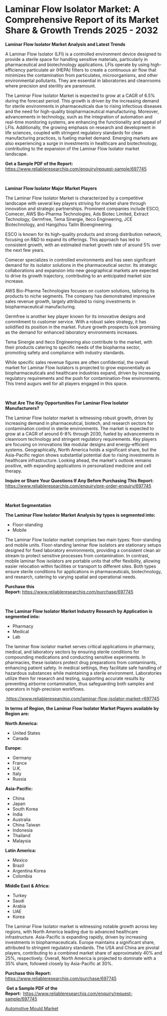 <p><h1>Laminar Flow Isolator Market: A Comprehensive Report of its Market Share & Growth Trends 2025 - 2032</h1></p><p><strong>Laminar Flow Isolator Market Analysis and Latest Trends</strong></p>
<p><p>A Laminar Flow Isolator (LFI) is a controlled environment device designed to provide a sterile space for handling sensitive materials, particularly in pharmaceutical and biotechnology applications. LFIs operate by using high-efficiency particulate air (HEPA) filters to create a continuous air flow that minimizes the contamination from particulates, microorganisms, and other environmental pollutants. They are essential in laboratories and cleanrooms where precision and sterility are paramount.</p><p>The Laminar Flow Isolator Market is expected to grow at a CAGR of 6.5% during the forecast period. This growth is driven by the increasing demand for sterile environments in pharmaceuticals due to rising infectious diseases and the need for high-quality biopharmaceutical manufacturing. Moreover, advancements in technology, such as the integration of automation and real-time monitoring systems, are enhancing the functionality and appeal of LFIs. Additionally, the growing emphasis on research and development in life sciences, coupled with stringent regulatory standards for clean manufacturing practices, is fueling market demand. Emerging markets are also experiencing a surge in investments in healthcare and biotechnology, contributing to the expansion of the Laminar Flow Isolator market landscape.</p></p>
<p><strong>Get a Sample PDF of the Report:&nbsp;</strong> <a href="https://www.reliableresearchiq.com/enquiry/request-sample/697745?utm_campaign=3058&utm_medium=2&utm_source=Github&utm_content=ia&utm_term=23032025&utm_id=laminar-flow-isolator">https://www.reliableresearchiq.com/enquiry/request-sample/697745</a></p>
<p>&nbsp;</p>
<p><strong>Laminar Flow Isolator Major Market Players</strong></p>
<p><p>The Laminar Flow Isolator Market is characterized by a competitive landscape with several key players striving for market share through innovation and strategic partnerships. Prominent companies include ESCO, Comecer, AWS Bio-Pharma Technologies, Ads Biotec Limited, Extract Technology, Germfree, Tema Sinergie, Iteco Engineering, JCE Biotechnology, and Hangzhou Tailin Bioengineering.</p><p>ESCO is known for its high-quality products and strong distribution network, focusing on R&D to expand its offerings. This approach has led to consistent growth, with an estimated market growth rate of around 5% over the next few years.</p><p>Comecer specializes in controlled environments and has seen significant demand for its isolator solutions in the pharmaceutical sector. Its strategic collaborations and expansion into new geographical markets are expected to drive its growth trajectory, contributing to an anticipated market size increase.</p><p>AWS Bio-Pharma Technologies focuses on custom solutions, tailoring its products to niche segments. The company has demonstrated impressive sales revenue growth, largely attributed to rising investments in biopharmaceutical manufacturing.</p><p>Germfree is another key player known for its innovative designs and commitment to customer service. With a robust sales strategy, it has solidified its position in the market. Future growth prospects look promising as the demand for enhanced laboratory environments increases.</p><p>Tema Sinergie and Iteco Engineering also contribute to the market, with their products catering to specific needs of the biopharma sector, promoting safety and compliance with industry standards.</p><p>While specific sales revenue figures are often confidential, the overall market for Laminar Flow Isolators is projected to grow exponentially as biopharmaceuticals and healthcare industries expand, driven by increasing regulatory requirements and the push for contamination-free environments. This trend augurs well for all players engaged in this space.</p></p>
<p>&nbsp;</p>
<p><strong>What Are The Key Opportunities For Laminar Flow Isolator Manufacturers?</strong></p>
<p><p>The Laminar Flow Isolator market is witnessing robust growth, driven by increasing demand in pharmaceutical, biotech, and research sectors for contamination control in sterile environments. The market is expected to grow at a CAGR of around 6-8% through 2030, fueled by advancements in cleanroom technology and stringent regulatory requirements. Key players are focusing on innovations like modular designs and energy-efficient systems. Geographically, North America holds a significant share, but the Asia-Pacific region shows substantial potential due to rising investments in healthcare infrastructure. Looking ahead, the market's outlook remains positive, with expanding applications in personalized medicine and cell therapy.</p></p>
<p><strong>Inquire or Share Your Questions If Any Before Purchasing This Report:</strong> <a href="https://www.reliableresearchiq.com/enquiry/pre-order-enquiry/697745?utm_campaign=3058&utm_medium=2&utm_source=Github&utm_content=ia&utm_term=23032025&utm_id=laminar-flow-isolator">https://www.reliableresearchiq.com/enquiry/pre-order-enquiry/697745</a></p>
<p>&nbsp;</p>
<p><strong>Market Segmentation</strong></p>
<p><strong>The Laminar Flow Isolator Market Analysis by types is segmented into:</strong></p>
<p><ul><li>Floor-standing</li><li>Mobile</li></ul></p>
<p><p>The Laminar Flow Isolator market comprises two main types: floor-standing and mobile units. Floor-standing laminar flow isolators are stationary setups designed for fixed laboratory environments, providing a consistent clean air stream to protect sensitive processes from contamination. In contrast, mobile laminar flow isolators are portable units that offer flexibility, allowing easier relocation within facilities or transport to different sites. Both types ensure sterile conditions for applications in pharmaceuticals, biotechnology, and research, catering to varying spatial and operational needs.</p></p>
<p><strong>Purchase this Report:&nbsp;</strong><a href="https://www.reliableresearchiq.com/purchase/697745?utm_campaign=3058&utm_medium=2&utm_source=Github&utm_content=ia&utm_term=23032025&utm_id=laminar-flow-isolator">https://www.reliableresearchiq.com/purchase/697745</a></p>
<p>&nbsp;</p>
<p><strong>The Laminar Flow Isolator Market Industry Research by Application is segmented into:</strong></p>
<p><ul><li>Pharmacy</li><li>Medical</li><li>Lab</li></ul></p>
<p><p>The laminar flow isolator market serves critical applications in pharmacy, medical, and laboratory sectors by ensuring sterile conditions for compounding medications and conducting sensitive experiments. In pharmacies, these isolators protect drug preparations from contaminants, enhancing patient safety. In medical settings, they facilitate safe handling of hazardous substances while maintaining a sterile environment. Laboratories utilize them for research and testing, supporting accurate results by preventing airborne contamination, thus safeguarding both samples and operators in high-precision workflows.</p></p>
<p><a href="https://www.reliableresearchiq.com/laminar-flow-isolator-market-r697745?utm_campaign=3058&utm_medium=2&utm_source=Github&utm_content=ia&utm_term=23032025&utm_id=laminar-flow-isolator">&nbsp;https://www.reliableresearchiq.com/laminar-flow-isolator-market-r697745</a></p>
<p><strong>In terms of Region, the Laminar Flow Isolator Market Players available by Region are:</strong></p>
<p>
    <p> <strong> North America: </strong>
        <ul>
            <li>United States</li>
            <li>Canada</li>
        </ul>
        </p> 
    <p> <strong> Europe: </strong>
        <ul>
            <li>Germany</li>
            <li>France</li>
            <li>U.K.</li>
            <li>Italy</li>
            <li>Russia</li>
        </ul>
        </p> 
    <p> <strong> Asia-Pacific: </strong>
        <ul>
            <li>China</li>
            <li>Japan</li>
            <li>South Korea</li>
            <li>India</li>
            <li>Australia</li>
            <li>China Taiwan</li>
            <li>Indonesia</li>
            <li>Thailand</li>
            <li>Malaysia</li>
        </ul>
        </p> 
    <p> <strong> Latin America: </strong>
        <ul>
            <li>Mexico</li>
            <li>Brazil</li>
            <li>Argentina Korea</li>
            <li>Colombia</li>
        </ul>
        </p> 
    <p> <strong> Middle East & Africa: </strong>
        <ul>
            <li>Turkey</li>
            <li>Saudi</li>
            <li>Arabia</li>
            <li>UAE</li>
            <li>Korea</li>
        </ul>
    </p>
    </p>
<p><p>The Laminar Flow Isolator market is witnessing notable growth across key regions, with North America leading due to advanced healthcare infrastructure. Asia-Pacific is expanding rapidly, driven by increasing investments in biopharmaceuticals. Europe maintains a significant share, attributed to stringent regulatory standards. The USA and China are pivotal players, contributing to a combined market share of approximately 40% and 25%, respectively. Overall, North America is projected to dominate with a 35% share, followed closely by Asia-Pacific at 30%.</p></p>
<p><strong>Purchase this Report: </strong><a href="https://www.reliableresearchiq.com/purchase/697745?utm_campaign=3058&utm_medium=2&utm_source=Github&utm_content=ia&utm_term=23032025&utm_id=laminar-flow-isolator">https://www.reliableresearchiq.com/purchase/697745</a></p>
<p>&nbsp;<strong>Get a Sample PDF of the Report:&nbsp;&nbsp;</strong><a href="https://www.reliableresearchiq.com/enquiry/request-sample/697745?utm_campaign=3058&utm_medium=2&utm_source=Github&utm_content=ia&utm_term=23032025&utm_id=laminar-flow-isolator">https://www.reliableresearchiq.com/enquiry/request-sample/697745</a></p>
<p><strong></strong></p>
<p><p><a href="https://github.com/saklpelzami95/Market-Research-Report-List-1/blob/main/automotive-mould-market.md?utm_campaign=3058&utm_medium=2&utm_source=Github&utm_content=ia&utm_term=23032025&utm_id=laminar-flow-isolator">Automotive Mould Market</a></p></p>